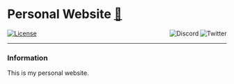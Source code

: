 # Personal Website [🦄](https://github.com/TimothyCole/timcole.me)

[![License](https://img.shields.io/github/license/TimothyCole/timcole.me.svg?style=flat)](LICENSE)
[<img alt="Twitter" align="right" src="https://img.shields.io/twitter/follow/modesttim.svg?label=Twitter&style=social">](https://twitter.com/intent/follow?screen_name=modesttim)
[<img alt="Discord" align="right" src="https://img.shields.io/discord/313591755180081153.svg?label=Discord&logo=discord&style=social">](https://discordapp.com/invite/YFtfGwq)

---

### Information

This is my personal website.
